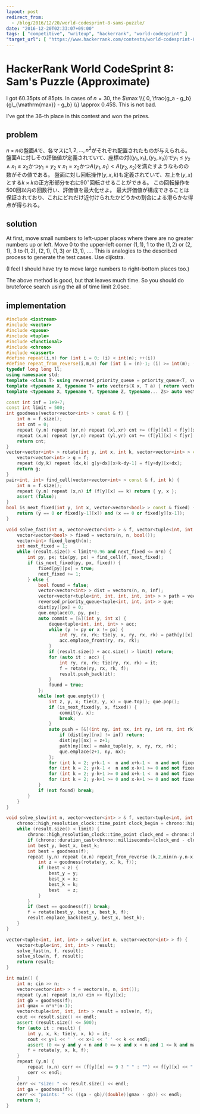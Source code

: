 ```yaml
---
layout: post
redirect_from:
  - /blog/2016/12/20/world-codesprint-8-sams-puzzle/
date: "2016-12-20T02:33:07+09:00"
tags: [ "competitive", "writeup", "hackerrank", "world-codesprint" ]
"target_url": [ "https://www.hackerrank.com/contests/world-codesprint-8/challenges/sams-puzzle" ]
---
```


# HackerRank World CodeSprint 8: Sam's Puzzle (Approximate)

I got $60.35$pts of $85$pts. In cases of $n = 30$, the $\max \\{ 0, \frac{g_a - g_b}{g\_{\mathrm{max}} - g_b} \\} \approx 0.45$. This is not bad.

I've got the $36$-th place in this contest and won the prizes.

## problem

$n \times n$の盤面$A$で、各マスに$1, 2, \dots, n^2$がそれぞれ配置されたものが与えられる。
盤面$A$に対しその評価値が定義されていて、座標の対$((y_1, x_1), (y_2, x_2))$で$y_1 \le y_2 \land x_1 \le x_2$かつ$y_1 = y_2 \lor x_1 = x_2$かつ$A(y_1, x_1) \lt A(y_2, x_2)$を満たすようなものの数がその値である。
盤面に対し回転操作$(y, x, k)$も定義されていて、左上を$(y, x)$とする$k \times k$の正方形部分を右に$90^{\circ}$回転させることができる。
この回転操作を$500$回以内の回数行い、評価値を最大化せよ。
最大評価値が構成できることは保証されており、これにどれだけ近付けられたかどうかの割合による滑らかな得点が得られる。

## solution

At first, move small numbers to left-upper places where there are no greater numbers up or left.
Move $0$ to the upper-left corner $(1, 1)$, $1$ to the $(1, 2)$ or $(2, 1)$, $3$ to $(1, 2)$, $(2, 1)$, $(1, 3)$ or $(3, 1)$, $\dots$.
This is analogies to the described process to generate the test cases.
Use dijkstra.

(I feel I should have try to move large numbers to right-bottom places too.)

The above method is good, but that leaves much time.
So you should do bruteforce search using the all of time limit $2.0$sec.

## implementation

``` c++
#include <iostream>
#include <vector>
#include <queue>
#include <tuple>
#include <functional>
#include <chrono>
#include <cassert>
#define repeat(i,n) for (int i = 0; (i) < int(n); ++(i))
#define repeat_from_reverse(i,m,n) for (int i = (n)-1; (i) >= int(m); --(i))
typedef long long ll;
using namespace std;
template <class T> using reversed_priority_queue = priority_queue<T, vector<T>, greater<T> >;
template <typename X, typename T> auto vectors(X x, T a) { return vector<T>(x, a); }
template <typename X, typename Y, typename Z, typename... Zs> auto vectors(X x, Y y, Z z, Zs... zs) { auto cont = vectors(y, z, zs...); return vector<decltype(cont)>(x, cont); }

const int inf = 1e9+7;
const int limit = 500;
int goodness(vector<vector<int> > const & f) {
    int n = f.size();
    int cnt = 0;
    repeat (y,n) repeat (xr,n) repeat (xl,xr) cnt += (f[y][xl] < f[y][xr]);
    repeat (x,n) repeat (yr,n) repeat (yl,yr) cnt += (f[yl][x] < f[yr][x]);
    return cnt;
}
vector<vector<int> > rotate(int y, int x, int k, vector<vector<int> > const & f) {
    vector<vector<int> > g = f;
    repeat (dy,k) repeat (dx,k) g[y+dx][x+k-dy-1] = f[y+dy][x+dx];
    return g;
}
pair<int, int> find_cell(vector<vector<int> > const & f, int k) {
    int n = f.size();
    repeat (y,n) repeat (x,n) if (f[y][x] == k) return { y, x };
    assert (false);
}
bool is_next_fixed(int y, int x, vector<vector<bool> > const & fixed) {
    return (y == 0 or fixed[y-1][x]) and (x == 0 or fixed[y][x-1]);
}

void solve_fast(int n, vector<vector<int> > & f, vector<tuple<int, int, int> > & result) {
    vector<vector<bool> > fixed = vectors(n, n, bool());
    vector<int> fixed_length(n);
    int next_fixed = 1;
    while (result.size() < limit*0.96 and next_fixed <= n*n) {
        int py, px; tie(py, px) = find_cell(f, next_fixed);
        if (is_next_fixed(py, px, fixed)) {
            fixed[py][px] = true;
            next_fixed += 1;
        } else {
            bool found = false;
            vector<vector<int> > dist = vectors(n, n, inf);
            vector<vector<tuple<int, int, int, int, int> > > path = vectors(n, n, tuple<int, int, int, int, int>());
            reversed_priority_queue<tuple<int, int, int> > que;
            dist[py][px] = 0;
            que.emplace(0, py, px);
            auto commit = [&](int y, int x) {
                deque<tuple<int, int, int> > acc;
                while (y != py or x != px) {
                    int ry, rx, rk; tie(y, x, ry, rx, rk) = path[y][x];
                    acc.emplace_front(ry, rx, rk);
                }
                if (result.size() + acc.size() > limit) return;
                for (auto it : acc) {
                    int ry, rx, rk; tie(ry, rx, rk) = it;
                    f = rotate(ry, rx, rk, f);
                    result.push_back(it);
                }
                found = true;
            };
            while (not que.empty()) {
                int z, y, x; tie(z, y, x) = que.top(); que.pop();
                if (is_next_fixed(y, x, fixed)) {
                    commit(y, x);
                    break;
                }
                auto push = [&](int ny, int nx, int ry, int rx, int rk) {
                    if (dist[ny][nx] != inf) return;
                    dist[ny][nx] = z+1;
                    path[ny][nx] = make_tuple(y, x, ry, rx, rk);
                    que.emplace(z+1, ny, nx);
                };
                for (int k = 2; y+k-1 <  n and x+k-1 <  n and not fixed[y    ][x    ]; ++ k) push(y,     x+k-1, y,     x,     k); // right
                for (int k = 2; y+k-1 <  n and x-k+1 >= 0 and not fixed[y    ][x-k+1]; ++ k) push(y+k-1, x,     y,     x-k+1, k); // down
                for (int k = 2; y-k+1 >= 0 and x+k-1 <  n and not fixed[y-k+1][x    ]; ++ k) push(y-k+1, x,     y-k+1, x,     k); // up
                for (int k = 2; y-k+1 >= 0 and x-k+1 >= 0 and not fixed[y-k+1][x-k+1]; ++ k) push(y,     x-k+1, y-k+1, x-k+1, k); // left
            }
            if (not found) break;
        }
    }
}

void solve_slow(int n, vector<vector<int> > & f, vector<tuple<int, int, int> > & result) {
    chrono::high_resolution_clock::time_point clock_begin = chrono::high_resolution_clock::now();
    while (result.size() < limit) {
        chrono::high_resolution_clock::time_point clock_end = chrono::high_resolution_clock::now();
        if (chrono::duration_cast<chrono::milliseconds>(clock_end - clock_begin).count() >= 1900) break;
        int best_y, best_x, best_k;
        int best = goodness(f);
        repeat (y,n) repeat (x,n) repeat_from_reverse (k,2,min(n-y,n-x)+1) {
            int z = goodness(rotate(y, x, k, f));
            if (best < z) {
                best_y = y;
                best_x = x;
                best_k = k;
                best   = z;
            }
        }
        if (best == goodness(f)) break;
        f = rotate(best_y, best_x, best_k, f);
        result.emplace_back(best_y, best_x, best_k);
    }
}

vector<tuple<int, int, int> > solve(int n, vector<vector<int> > f) {
    vector<tuple<int, int, int> > result;
    solve_fast(n, f, result);
    solve_slow(n, f, result);
    return result;
}

int main() {
    int n; cin >> n;
    vector<vector<int> > f = vectors(n, n, int());
    repeat (y,n) repeat (x,n) cin >> f[y][x];
    int gb = goodness(f);
    int gmax = n*n*(n-1);
    vector<tuple<int, int, int> > result = solve(n, f);
    cout << result.size() << endl;
    assert (result.size() <= 500);
    for (auto it : result) {
        int y, x, k; tie(y, x, k) = it;
        cout << y+1 << ' ' << x+1 << ' ' << k << endl;
        assert (0 <= y and y < n and 0 <= x and x < n and 1 <= k and max(y,x) + k <= n);
        f = rotate(y, x, k, f);
    }
    repeat (y,n) {
        repeat (x,n) cerr << (f[y][x] <= 9 ? " " : "") << f[y][x] << " ";
        cerr << endl;
    }
    cerr << "size: " << result.size() << endl;
    int ga = goodness(f);
    cerr << "points: " << ((ga - gb)/(double)(gmax - gb)) << endl;
    return 0;
}
```
